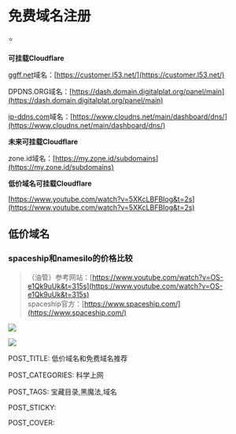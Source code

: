 
# 免费域名注册

⭐

**可挂载Cloudflare**

[ggff.net](https://ggff.net/)域名：[https://customer.l53.net/](https://customer.l53.net/)

DPDNS.ORG域名：[https://dash.domain.digitalplat.org/panel/main](https://dash.domain.digitalplat.org/panel/main)

[ip-ddns.com](https://ip-ddns.com/)域名：[https://www.cloudns.net/main/dashboard/dns/](https://www.cloudns.net/main/dashboard/dns/)

**未来可挂载Cloudflare**

zone.id域名：[https://my.zone.id/subdomains](https://my.zone.id/subdomains)

**低价域名可挂载Cloudflare**

[https://www.youtube.com/watch?v=5XKcLBFBIog&t=2s](https://www.youtube.com/watch?v=5XKcLBFBIog&t=2s)

## 低价域名

### **spaceship和namesilo的价格比较**

> （油管）参考网站：[https://www.youtube.com/watch?v=OS-e1Qk9uUk&t=315s](https://www.youtube.com/watch?v=OS-e1Qk9uUk&t=315s)  
> spaceship官方：[https://www.spaceship.com/](https://www.spaceship.com/)

![](http://www.kdocs.cn/api/v3/office/copy/SXdidlV1a3JrV2pLK00yanh4ckhhZzloc01pODhpNHE2WWIzMkFuRU9IVDBnWUdMNWFvZzFRU2xLTjFSd2ZKY0YwV2Z0Y092cW4yeW1WcUNRWmZmZ3pHNE9HbkdReTNkUWMrOUZtSE95N2dJWkREOG9uQjNBUERLVE54eU1Ucm93Ykl4Wm1yMnh4RzNRMGtPN0xNeG80dm91bUZRdkZpdE9aMVlMak9IVGk3QTk3cUpYNy83YXpWNnhxdlJZcDc1Y2ZvWDlEWFNhRjJMSjVrQ0JYcFZoZ1BkNXo3ZUs1Y0JwalphWmpkNFZIUHRVVDFFN2FiK2grM3pIWEJVSGhKZ1VLaldCT0NGVXBjPQ==/attach/object/FXWC53Q7AAAAU?)

![](http://www.kdocs.cn/api/v3/office/copy/SXdidlV1a3JrV2pLK00yanh4ckhhZzloc01pODhpNHE2WWIzMkFuRU9IVDBnWUdMNWFvZzFRU2xLTjFSd2ZKY0YwV2Z0Y092cW4yeW1WcUNRWmZmZ3pHNE9HbkdReTNkUWMrOUZtSE95N2dJWkREOG9uQjNBUERLVE54eU1Ucm93Ykl4Wm1yMnh4RzNRMGtPN0xNeG80dm91bUZRdkZpdE9aMVlMak9IVGk3QTk3cUpYNy83YXpWNnhxdlJZcDc1Y2ZvWDlEWFNhRjJMSjVrQ0JYcFZoZ1BkNXo3ZUs1Y0JwalphWmpkNFZIUHRVVDFFN2FiK2grM3pIWEJVSGhKZ1VLaldCT0NGVXBjPQ==/attach/object/PJMS73Q7ACAAO?)

POST_TITLE: 低价域名和免费域名推荐

POST_CATEGORIES: 科学上网

POST_TAGS: 宝藏目录,黑魔法,域名

POST_STICKY:

POST_COVER:
<!--stackedit_data:
eyJoaXN0b3J5IjpbNTgyMTI2MTI4XX0=
-->